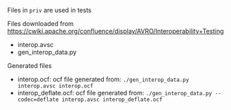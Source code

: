 Files in `priv` are used in tests

Files downloaded from https://cwiki.apache.org/confluence/display/AVRO/Interoperability+Testing

- interop.avsc
- gen_interop_data.py

Generated files

- interop.ocf: ocf file generated from: `./gen_interop_data.py interop.avsc interop.ocf`
- interop_deflate.ocf: ocf file generated from: `./gen_interop_data.py --codec=deflate interop.avsc interop_deflate.ocf`
